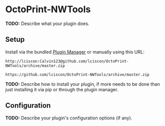 # OctoPrint-NWTools

**TODO:** Describe what your plugin does.

## Setup

Install via the bundled [Plugin Manager](https://github.com/foosel/OctoPrint/wiki/Plugin:-Plugin-Manager)
or manually using this URL:

    http://lciscon:Calvin123@github.com/lciscon/OctoPrint-NWTools/archive/master.zip

    https://github.com/lciscon/OctoPrint-NWTools/archive/master.zip

**TODO:** Describe how to install your plugin, if more needs to be done than just installing it via pip or through
the plugin manager.

## Configuration

**TODO:** Describe your plugin's configuration options (if any).
